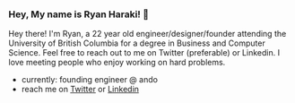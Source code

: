 ### Hey, My name is Ryan Haraki! 👋

Hey there! I'm Ryan, a 22 year old engineer/designer/founder attending the University of British Columbia for a degree in Business and Computer Science. Feel free to reach out to me on Twitter (preferable) or Linkedin. I love meeting people who enjoy working on hard problems.

- currently: founding engineer @ ando
- reach me on [Twitter](https://twitter.com/ryanharaki_) or [Linkedin](https://www.linkedin.com/in/ryanharaki)
